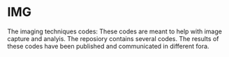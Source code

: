 # IMG
The imaging techniques codes: 
These codes are meant to help with image capture and analyis.
The reposiory contains several codes. 
The results of these codes have been published and communicated in different fora.
